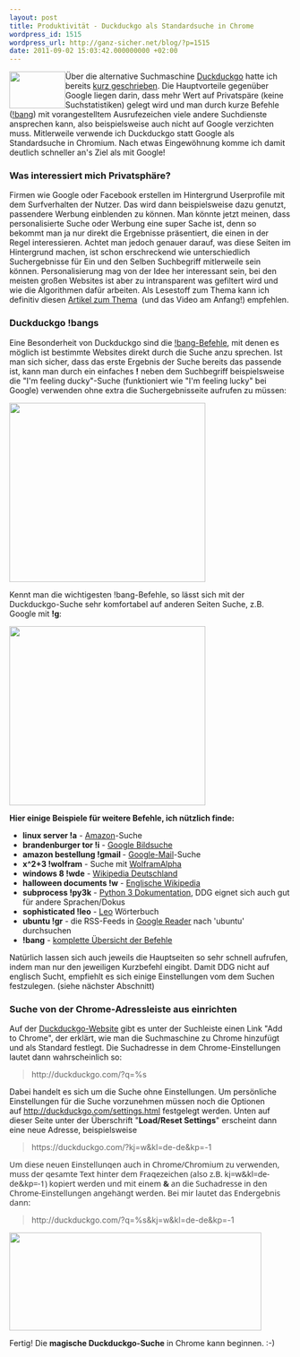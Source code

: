 ```yaml
---
layout: post
title: Produktivität - Duckduckgo als Standardsuche in Chrome
wordpress_id: 1515
wordpress_url: http://ganz-sicher.net/blog/?p=1515
date: 2011-09-02 15:03:42.000000000 +02:00
---
```

<img style="float: left;" src="http://ganz-sicher.net/blog/wp-content/uploads/logo1.png" alt="" width="100" height="66" />Über die alternative Suchmaschine <a href="http://duckduckgo.com/">Duckduckgo</a> hatte ich bereits <a href="http://ganz-sicher.net/blog/linktipps/3-interessante-suchmaschinen-abseits-von-google/">kurz geschrieben</a>. Die Hauptvorteile gegenüber Google liegen darin, dass mehr Wert auf Privatspäre (keine Suchstatistiken) gelegt wird und man durch kurze Befehle (<a href="http://duckduckgo.com/bang.html">!bang</a>) mit vorangestelltem Ausrufezeichen viele andere Suchdienste ansprechen kann, also beispielsweise auch nicht auf Google verzichten muss. Mitlerweile verwende ich Duckduckgo statt Google als Standardsuche in Chromium. Nach etwas Eingewöhnung komme ich damit deutlich schneller an's Ziel als mit Google!

<!--more-->
<h3>Was interessiert mich Privatsphäre?</h3>
Firmen wie Google oder Facebook erstellen im Hintergrund Userprofile mit dem Surfverhalten der Nutzer. Das wird dann beispielsweise dazu genutzt, passendere Werbung einblenden zu können. Man könnte jetzt meinen, dass personalisierte Suche oder Werbung eine super Sache ist, denn so bekommt man ja nur direkt die Ergebnisse präsentiert, die einen in der Regel interessieren. Achtet man jedoch genauer darauf, was diese Seiten im Hintergrund machen, ist schon erschreckend wie unterschiedlich Suchergebnisse für Ein und den Selben Suchbegriff mitlerweile sein können. Personalisierung mag von der Idee her interessant sein, bei den meisten großen Websites ist aber zu intransparent was gefiltert wird und wie die Algorithmen dafür arbeiten. Als Lesestoff zum Thema kann ich definitiv diesen <a href="http://lifehacker.com/5814100/the-problem-with-your-google-search-results-and-what-you-can-do-about-it">Artikel zum Thema</a>  (und das Video am Anfang!) empfehlen.
<h3>Duckduckgo !bangs</h3>
Eine Besonderheit von Duckduckgo sind die <a href="http://duckduckgo.com/bang.html">!bang-Befehle</a>, mit denen es möglich ist bestimmte Websites direkt durch die Suche anzu sprechen. Ist man sich sicher, dass das erste Ergebnis der Suche bereits das passende ist, kann man durch ein einfaches <strong>!</strong> neben dem Suchbegriff beispielsweise die "I'm feeling ducky"-Suche (funktioniert wie "I'm feeling lucky" bei Google) verwenden ohne extra die Suchergebnisseite aufrufen zu müssen:

<a href="http://ganz-sicher.net/blog/wp-content/uploads/ducky.jpg"><img src="http://ganz-sicher.net/blog/wp-content/uploads/ducky.jpg" alt="" width="350" height="320" /></a>

Kennt man die wichtigesten !bang-Befehle, so lässt sich mit der Duckduckgo-Suche sehr komfortabel auf anderen Seiten Suche, z.B. Google mit <strong>!g</strong>:

<a href="http://ganz-sicher.net/blog/wp-content/uploads/google_search.jpeg"><img src="http://ganz-sicher.net/blog/wp-content/uploads/google_search.jpeg" alt="" width="350" height="320" /></a>

<strong>Hier einige Beispiele für weitere Befehle, ich nützlich finde:</strong>
<ul>
	<li><strong>linux server !a</strong> - <a href="http://www.amazon.de/">Amazon</a>-Suche</li>
	<li><strong>brandenburger tor !i</strong> - <a href="http://images.google.com/">Google Bildsuche</a></li>
	<li><strong>amazon bestellung !gmail </strong>- <a href="https://mail.google.com/">Google-Mail</a>-Suche</li>
	<li><strong>x^2+3 !wolfram</strong> - Suche mit <a href="http://www.wolframalpha.com/">WolframAlpha</a></li>
	<li><strong>windows 8 !wde</strong> - <a href="http://de.wikipedia.org/wiki/Wikipedia:Hauptseite">Wikipedia Deutschland</a></li>
	<li><strong>halloween documents !w</strong> - <a href="http://en.wikipedia.org/wiki/Main_Page">Englische Wikipedia</a></li>
	<li><strong>subprocess !py3k</strong> - <a href="http://docs.python.org/">Python 3 Dokumentation</a>, DDG eignet sich auch gut für andere Sprachen/Dokus</li>
	<li><strong>sophisticated !leo</strong> - <a href="http://dict.leo.org/">Leo</a> Wörterbuch</li>
	<li><strong>ubuntu !gr</strong> - die RSS-Feeds in <a href="http://www.google.com/reader">Google Reader</a> nach 'ubuntu' durchsuchen</li>
	<li><strong>!bang</strong> - <a href="http://duckduckgo.com/bang.html">komplette Übersicht der Befehle</a></li>
</ul>
Natürlich lassen sich auch jeweils die Hauptseiten so sehr schnell aufrufen, indem man nur den jeweiligen Kurzbefehl eingibt. Damit DDG nicht auf englisch Sucht, empfiehlt es sich einige Einstellungen vom dem Suchen festzulegen. (siehe nächster Abschnitt)
<h3>Suche von der Chrome-Adressleiste aus einrichten</h3>
Auf der <a href="http://duckduckgo.com/">Duckduckgo-Website</a> gibt es unter der Suchleiste einen Link "Add to Chrome", der erklärt, wie man die Suchmaschine zu Chrome hinzufügt und als Standard festlegt. Die Suchadresse in dem Chrome-Einstellungen lautet dann wahrscheinlich so:
<blockquote>http://duckduckgo.com/?q=%s</blockquote>
Dabei handelt es sich um die Suche ohne Einstellungen. Um persönliche Einstellungen für die Suche vorzunehmen müssen noch die Optionen auf <a href="http://duckduckgo.com/settings.html">http://duckduckgo.com/settings.html</a> festgelegt werden. Unten auf dieser Seite unter der Überschrift "<strong>Load/Reset Settings</strong>" erscheint dann eine neue Adresse, beispielsweise
<blockquote>https://duckduckgo.com/?kj=w&amp;kl=de-de&amp;kp=-1</blockquote>
<span style="color: #333333; font-family: 'Segoe UI', Arial, sans-serif; line-height: 17px; background-color: #ffffff;">Um diese neuen Einstellungen auch in Chrome/Chromium zu verwenden, muss der gesamte Text hinter dem Fragezeichen (also z.B. kj=w&amp;kl=de-de&amp;kp=-1) kopiert werden und mit einem <strong>&amp;</strong> an die Suchadresse in den Chrome-Einstellungen angehängt werden. Bei mir lautet das Endergebnis dann:</span>
<blockquote>http://duckduckgo.com/?q=%s&amp;kj=w&amp;kl=de-de&amp;kp=-1</blockquote>
<a href="http://ganz-sicher.net/blog/wp-content/uploads/chrome_settings.jpeg"><img src="http://ganz-sicher.net/blog/wp-content/uploads/chrome_settings.jpeg" alt="" width="450" height="175" /></a>

Fertig! Die <strong>magische Duckduckgo-Suche</strong> in Chrome kann beginnen. :-)
